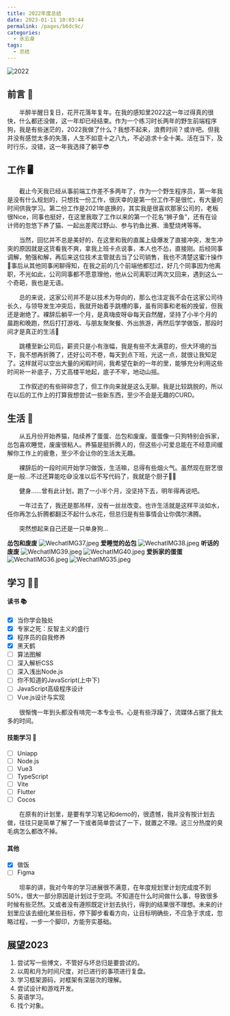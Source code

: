 ```yaml
---
title: 2022年度总结
date: 2023-01-11 10:03:44
permalink: /pages/b6dc9c/
categories:
  - 水云身
tags:
  - 总结
---
```


![2022](https://files.catbox.moe/0ekgpq.png)

## 前言 🤔 
&emsp;&emsp;半醉半醒日复日，花开花落年复年。在我的感知里2022这一年过得真的很快，什么都还没做，这一年却已经结束。作为一个练习时长两年的野生前端程序狗，我是有些迷茫的，2022我做了什么？我想不起来，浪费时间？或许吧。但我并没有感觉太多的失落，人生不如意十之八九，不必追求十全十美。活在当下，及时行乐，没错，这一年我选择了躺平😎


## 工作 🖥
&emsp;&emsp;截止今天我已经从事前端工作差不多两年了，作为一个野生程序员，第一年我是没有什么规划的，只想找一份工作，很庆幸的是第一份工作不是很忙，有大量的时间供我学习。第二份工作是2021年底换的，其实我是很喜欢那家公司的，老板很Nice，同事也挺好，在这里我取了工作以来的第一个花名“狮子鱼”，还有在设计师的忽悠下养了猫、一起出差爬过野山、参与钓鱼比赛、渔墅烧烤等等。

&emsp;&emsp;当然，回忆并不总是美好的，在这里和我的直属上级爆发了直接冲突，发生冲突的原因就是这货看我不爽，拿我上班卡点说事，本人也不怂，直接刚。后经同事调解，勉强和解，再后来这位技术主管就去当了公司销售，我也不清楚这蜜汁操作🐶事后从其他同事闲聊得知，在我之前的几个前端他都怼过，好几个同事因为他离职，不光如此，公司同事都不愿意理他，他从公司离职过两次又回来，遇到这么一个奇葩，我也是无语。

&emsp;&emsp;总的来说，这家公司并不是以技术为导向的，那么也注定我不会在这家公司待长久，与领导发生冲突后，我就开始着手跳槽的事，虽有同事和老板的挽留，但我还是谢绝了。裸辞后躺平一个月，是真嗨皮呀😆每天自然醒，坚持了小半个月的晨跑和晚跑，然后打打游戏、与朋友聚聚餐、外出旅游，再然后学学做饭，那段时间才是真正的生活🤩

&emsp;&emsp;跳槽至新公司后，薪资只是小有涨幅，我是有些不太满意的，但大环境的当下，我不想再折腾了，还好公司不卷，每天到点下班，光这一点，就很让我知足了。这样就可以空出大量的闲暇时间，我希望在新的一年的里，能够充分利用这些时间补一补底子，万丈高楼平地起，底子不牢，地动山摇。

&emsp;&emsp;工作叙述的有些碎碎念了，但工作向来就是这么无聊。我是比较跳脱的，所以在以后的工作上的打算我想尝试一些新东西，至少不会是无趣的CURD。

## 生活 🥰
&emsp;&emsp;从五月份开始养猫，陆续养了蛋蛋、怂包和废废。蛋蛋像一只狗特别会拆家，怂包喜欢睡觉，废废很粘人。养猫是挺折腾人的，但这些小可爱总能在不经意间缓解你工作上的疲惫，至少不会让你的生活太无趣。

&emsp;&emsp;裸辞后的一段时间开始学习做饭，生活嘛，总得有些烟火气。虽然现在厨艺很是一般...不过还算能吃😅没准以后不写代码了，我就是个厨子👨‍🍳

&emsp;&emsp;健身......曾有此计划，跑了一小半个月，没坚持下去，明年得再说吧。

&emsp;&emsp;一年过去了，我还是那吊样，没有一丝丝改变。也许生活就是这样平淡如水，任你再怎么折腾都翻泛不起什么水花，但总归是有些事情会让你偶尔沸腾。

&emsp;&emsp;突然想起来自己还是一只单身狗...

**怂包和废废**
![WechatIMG37.jpeg](https://p6-juejin.byteimg.com/tos-cn-i-k3u1fbpfcp/c735e78399ab409a84c6054be89e869a~tplv-k3u1fbpfcp-watermark.image?)
**爱睡觉的怂包**
![WechatIMG38.jpeg](https://p6-juejin.byteimg.com/tos-cn-i-k3u1fbpfcp/01ae76124f5147c68c015fefe9418a0c~tplv-k3u1fbpfcp-watermark.image?)
**听话的废废**
![WechatIMG39.jpeg](https://p6-juejin.byteimg.com/tos-cn-i-k3u1fbpfcp/6cbb23acb8fb4ed29e06f4f09709431f~tplv-k3u1fbpfcp-watermark.image?)
![WechatIMG40.jpeg](https://p9-juejin.byteimg.com/tos-cn-i-k3u1fbpfcp/99f8a381c013450480bebf2fdb3e321b~tplv-k3u1fbpfcp-watermark.image?)
**爱拆家的蛋蛋**
![WechatIMG36.jpeg](https://p1-juejin.byteimg.com/tos-cn-i-k3u1fbpfcp/45e5abd4b2e14315ad438c1fa2393482~tplv-k3u1fbpfcp-watermark.image?)
![WechatIMG35.jpeg](https://p3-juejin.byteimg.com/tos-cn-i-k3u1fbpfcp/a961078791ae4b2e86748093029e6d50~tplv-k3u1fbpfcp-watermark.image?)

## 学习 👨‍💻
#### 读书 📚
- [x] 当你学会独处 
- [x] 专家之死：反智主义的盛行
- [x] 程序员的自我修养
- [x] 黑天鹤
- [ ] 算法图解
- [ ] 深入解析CSS
- [ ] 深入浅出Node.js
- [ ] 你不知道的JavaScript(上中下)
- [ ] JavaScript高级程序设计
- [ ] Vue.js设计与实现

&emsp;&emsp;很惭愧一年到头都没有啃完一本专业书。心是有些浮躁了，流媒体占据了我太多的时间。

#### 技能学习 📖
- [ ] Uniapp
- [ ] Node.js 
- [ ] Vue3
- [ ] TypeScript
- [ ] Vite
- [ ] Flutter
- [ ] Cocos

&emsp;&emsp;在原有的计划里，是要有学习笔记和demo的，很遗憾，我并没有按计划去做，往往只是简单了解了一下或者简单尝试了一下，就置之不理。这三分热度的臭毛病怎么都改不掉。

#### 其他
- [x] 做饭
- [ ] Figma 

&emsp;&emsp;坦率的讲，我对今年的学习进展很不满意，在年度规划里计划完成度不到50%，很大一部分原因是计划过于空洞。不知道在什么时间做什么事，导致很多时候有些茫然。又或者没有遵照既定计划去执行，得到的结果很不理想。未来的计划里应该去细化某些目标，停下脚步看看方向，让目标明确些，不应急于求成，忽略过程，一步一个脚印，方能夯实基础。

## 展望2023
1. 尝试写一些博文，不管好与坏总归是要尝试的。
2. 以周和月为时间尺度，对已进行的事项进行复盘。
3. 学习框架源码，对框架有深层次的理解。
4. 尝试设计和游戏开发。
5. 英语学习。
6. 找个对象。